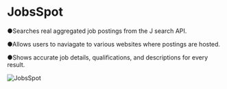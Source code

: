 # JobsSpot

●Searches real aggregated job postings from the J search API.

●Allows users to naviagate to various websites where postings are hosted.

●Shows accurate job details, qualifications, and descriptions for every result.


![JobsSpot](https://user-images.githubusercontent.com/113400872/212501752-f9105e31-a582-4cc3-9d58-b374e79753a7.PNG)
